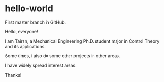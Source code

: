 # hello-world
First master branch in GitHub.

Hello, everyone! 

I am Tairan, a Mechanical Engineering Ph.D. student major in Control Theory and its applications.

Some times, I also do some other projects in other areas.

I have widely spread interest areas.

Thanks!
